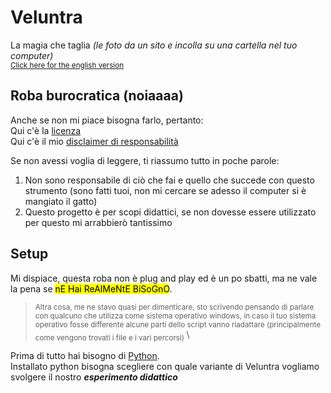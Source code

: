 # Veluntra
La magia che taglia _(le foto da un sito e incolla su una cartella nel tuo computer)_\
<sub> [Click here for the english version](https://github.com/Dicast3/Veluntra/blob/main/README.md) </sub>

## Roba burocratica (noiaaaa)
Anche se non mi piace bisogna farlo, pertanto:\
Qui c'è la [licenza](https://github.com/Dicast3/Veluntra/blob/main/LICENSE)\
Qui c'è il mio [disclaimer di responsabilità](https://github.com/Dicast3/Veluntra/blob/main/Disclaimer-ita.md)

Se non avessi voglia di leggere, ti riassumo tutto in poche parole:
1. Non sono responsabile di ciò che fai e quello che succede con questo strumento (sono fatti tuoi, non mi cercare se adesso il computer si è mangiato il gatto)
2. Questo progetto è per scopi didattici, se non dovesse essere utilizzato per questo mi arrabbierò tantissimo

## Setup
Mi dispiace, questa roba non è plug and play ed è un po sbatti, ma ne vale la pena se <mark> nE Hai ReAlMeNtE BiSoGnO</mark>.
> <sub> Altra cosa, me ne stavo quasi per dimenticare, sto scrivendo pensando di parlare con qualcuno che utilizza come sistema operativo windows, in caso il tuo sistema operativo fosse differente alcune parti dello script vanno riadattare (principalmente come vengono trovati i file e i vari percorsi) </sub>\

Prima di tutto hai bisogno di [Python](https://www.python.org/downloads/).\
Installato python bisogna scegliere con quale variante di Veluntra vogliamo svolgere il nostro _***esperimento didattico***_
